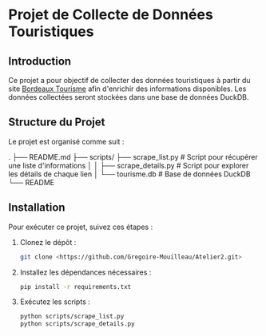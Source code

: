 # Projet de Collecte de Données Touristiques

## Introduction
Ce projet a pour objectif de collecter des données touristiques à partir du site [Bordeaux Tourisme](https://www.bordeaux-tourisme.com) afin d'enrichir des informations disponibles. Les données collectées seront stockées dans une base de données DuckDB.

## Structure du Projet
Le projet est organisé comme suit :

. ├── README.md 
  ├── scripts/   ├── scrape_list.py # Script pour récupérer une liste d'informations │ 
  │              ├── scrape_details.py # Script pour explorer les détails de chaque lien 
  │              └── tourisme.db # Base de données DuckDB    
  └── README



## Installation
Pour exécuter ce projet, suivez ces étapes :
1. Clonez le dépôt : 
   ```bash
   git clone <https://github.com/Gregoire-Mouilleau/Atelier2.git>


2. Installez les dépendances nécessaires :
   ```bash
   pip install -r requirements.txt

3. Exécutez les scripts :
   ```bash
   python scripts/scrape_list.py
   python scripts/scrape_details.py

